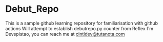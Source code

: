 # Debut_Repo
This is a sample github learning repository for familiarisation with github actions
Will attempt to establish debutrepo.py counter from Reflex
I´m Devspistao, you can reach me at cintldev@tutanota.com
